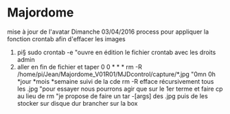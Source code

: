 # Majordome
mise à jour de l'avatar
Dimanche 03/04/2016 process pour appliquer la fonction crontab afin d'effacer les images
1. pi§ sudo crontab -e    "ouvre en édition le fichier crontab avec les droits admin 
2. aller en fin de fichier et taper 0 0 * * * rm -R /home/pi/Jean/Majordome_V01R01/MJDcontrol/capture/*.jpg
"0mn 0h *jour *mois *semaine suivi de la cde  rm -R efface récursivement tous les .jpg
"pour essayer nous pourrons agir que sur le 1er terme et faire cp au lieu de rm
"je propose de faire un tar -[args] des .jpg puis de les stocker sur disque dur brancher sur la box
 
